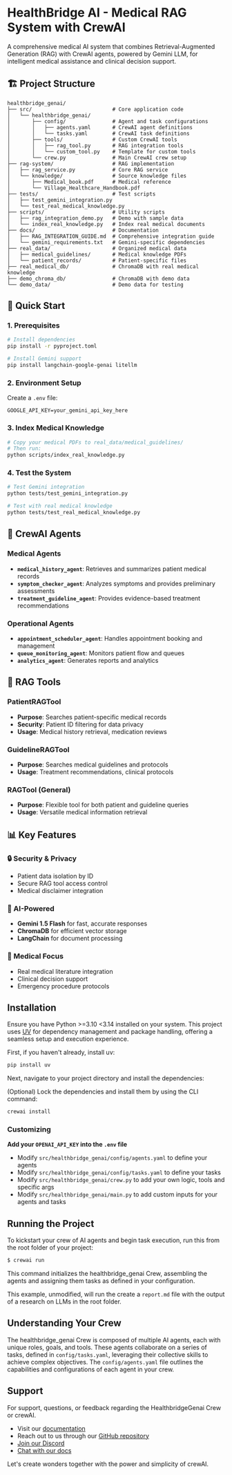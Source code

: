 # HealthBridge AI - Medical RAG System with CrewAI

A comprehensive medical AI system that combines Retrieval-Augmented Generation (RAG) with CrewAI agents, powered by Gemini LLM, for intelligent medical assistance and clinical decision support.

## 🏗️ Project Structure

```
healthbridge_genai/
├── src/                          # Core application code
│   └── healthbridge_genai/
│       ├── config/               # Agent and task configurations
│       │   ├── agents.yaml       # CrewAI agent definitions
│       │   └── tasks.yaml        # CrewAI task definitions
│       ├── tools/                # Custom CrewAI tools
│       │   ├── rag_tool.py       # RAG integration tools
│       │   └── custom_tool.py    # Template for custom tools
│       └── crew.py               # Main CrewAI crew setup
├── rag-system/                   # RAG implementation
│   ├── rag_service.py            # Core RAG service
│   └── knowledge/                # Source knowledge files
│       ├── Medical_book.pdf      # Medical reference
│       └── Village_Healthcare_Handbook.pdf
├── tests/                        # Test scripts
│   ├── test_gemini_integration.py
│   └── test_real_medical_knowledge.py
├── scripts/                      # Utility scripts
│   ├── rag_integration_demo.py   # Demo with sample data
│   └── index_real_knowledge.py   # Index real medical documents
├── docs/                         # Documentation
│   ├── RAG_INTEGRATION_GUIDE.md  # Comprehensive integration guide
│   └── gemini_requirements.txt   # Gemini-specific dependencies
├── real_data/                    # Organized medical data
│   ├── medical_guidelines/       # Medical knowledge PDFs
│   └── patient_records/          # Patient-specific files
├── real_medical_db/              # ChromaDB with real medical knowledge
├── demo_chroma_db/               # ChromaDB with demo data
└── demo_data/                    # Demo data for testing
```

## 🚀 Quick Start

### 1. Prerequisites

```bash
# Install dependencies
pip install -r pyproject.toml

# Install Gemini support
pip install langchain-google-genai litellm
```

### 2. Environment Setup

Create a `.env` file:
```
GOOGLE_API_KEY=your_gemini_api_key_here
```

### 3. Index Medical Knowledge

```bash
# Copy your medical PDFs to real_data/medical_guidelines/
# Then run:
python scripts/index_real_knowledge.py
```

### 4. Test the System

```bash
# Test Gemini integration
python tests/test_gemini_integration.py

# Test with real medical knowledge
python tests/test_real_medical_knowledge.py
```

## 🤖 CrewAI Agents

### Medical Agents
- **`medical_history_agent`**: Retrieves and summarizes patient medical records
- **`symptom_checker_agent`**: Analyzes symptoms and provides preliminary assessments
- **`treatment_guideline_agent`**: Provides evidence-based treatment recommendations

### Operational Agents
- **`appointment_scheduler_agent`**: Handles appointment booking and management
- **`queue_monitoring_agent`**: Monitors patient flow and queues
- **`analytics_agent`**: Generates reports and analytics

## 🔧 RAG Tools

### PatientRAGTool
- **Purpose**: Searches patient-specific medical records
- **Security**: Patient ID filtering for data privacy
- **Usage**: Medical history retrieval, medication reviews

### GuidelineRAGTool
- **Purpose**: Searches medical guidelines and protocols
- **Usage**: Treatment recommendations, clinical protocols

### RAGTool (General)
- **Purpose**: Flexible tool for both patient and guideline queries
- **Usage**: Versatile medical information retrieval

## 📊 Key Features

### 🔒 Security & Privacy
- Patient data isolation by ID
- Secure RAG tool access control
- Medical disclaimer integration

### 🧠 AI-Powered
- **Gemini 1.5 Flash** for fast, accurate responses
- **ChromaDB** for efficient vector storage
- **LangChain** for document processing

### 🏥 Medical Focus
- Real medical literature integration
- Clinical decision support
- Emergency procedure protocols

## Installation

Ensure you have Python >=3.10 <3.14 installed on your system. This project uses [UV](https://docs.astral.sh/uv/) for dependency management and package handling, offering a seamless setup and execution experience.

First, if you haven't already, install uv:

```bash
pip install uv
```

Next, navigate to your project directory and install the dependencies:

(Optional) Lock the dependencies and install them by using the CLI command:
```bash
crewai install
```
### Customizing

**Add your `OPENAI_API_KEY` into the `.env` file**

- Modify `src/healthbridge_genai/config/agents.yaml` to define your agents
- Modify `src/healthbridge_genai/config/tasks.yaml` to define your tasks
- Modify `src/healthbridge_genai/crew.py` to add your own logic, tools and specific args
- Modify `src/healthbridge_genai/main.py` to add custom inputs for your agents and tasks

## Running the Project

To kickstart your crew of AI agents and begin task execution, run this from the root folder of your project:

```bash
$ crewai run
```

This command initializes the healthbridge_genai Crew, assembling the agents and assigning them tasks as defined in your configuration.

This example, unmodified, will run the create a `report.md` file with the output of a research on LLMs in the root folder.

## Understanding Your Crew

The healthbridge_genai Crew is composed of multiple AI agents, each with unique roles, goals, and tools. These agents collaborate on a series of tasks, defined in `config/tasks.yaml`, leveraging their collective skills to achieve complex objectives. The `config/agents.yaml` file outlines the capabilities and configurations of each agent in your crew.

## Support

For support, questions, or feedback regarding the HealthbridgeGenai Crew or crewAI.
- Visit our [documentation](https://docs.crewai.com)
- Reach out to us through our [GitHub repository](https://github.com/joaomdmoura/crewai)
- [Join our Discord](https://discord.com/invite/X4JWnZnxPb)
- [Chat with our docs](https://chatg.pt/DWjSBZn)

Let's create wonders together with the power and simplicity of crewAI.
